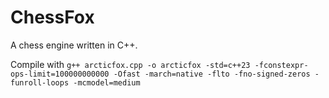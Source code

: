 # ChessFox

A chess engine written in C++.

Compile with ```g++ arcticfox.cpp -o arcticfox -std=c++23 -fconstexpr-ops-limit=100000000000 -Ofast -march=native -flto -fno-signed-zeros -funroll-loops -mcmodel=medium```